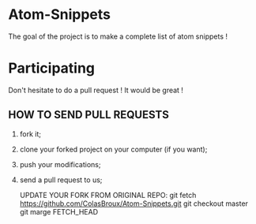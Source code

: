 # Atom-Snippets
The goal of the project is to make a complete list of atom snippets !

# Participating
Don't hesitate to do a pull request ! It would be great !

HOW TO SEND PULL REQUESTS
-----------------------------
1)  fork it;

2)  clone your forked project on your computer (if you want);

3)  push your modifications;

4)  send a pull request to us;

    UPDATE YOUR FORK FROM ORIGINAL REPO: 
    git fetch https://github.com/ColasBroux/Atom-Snippets.git
    git checkout master
    git marge FETCH_HEAD
